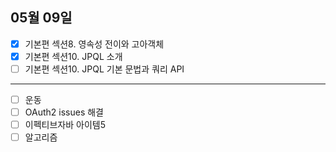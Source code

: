 ## 05월 09일

- [x] 기본편 섹션8. 영속성 전이와 고아객체
- [x] 기본편 섹션10. JPQL 소개
- [ ] 기본편 섹션10. JPQL 기본 문법과 쿼리 API

---

- [ ] 운동
- [ ] OAuth2 issues 해결
- [ ] 이펙티브자바 아이템5
- [ ] 알고리즘
